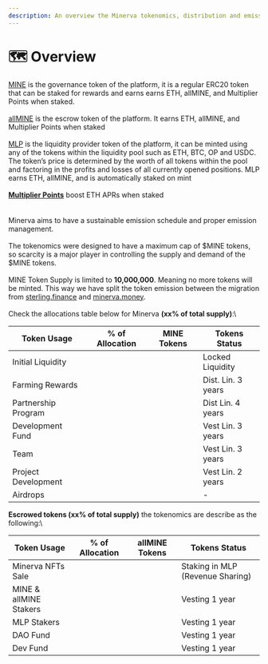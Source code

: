 ```yaml
---
description: An overview the Minerva tokenomics, distribution and emission schedule.
---
```


# 🗺 Overview

[MINE](mine.md) is the governance token of the platform, it is a regular ERC20 token that can be staked for rewards and earns earns ETH, allMINE, and Multiplier Points when staked.\
\
[allMINE](allmine.md) is the escrow token of the platform. It earns ETH, allMINE, and Multiplier Points when staked \
\
[MLP](mlp/) is the liquidity provider token of the platform, it can be minted using any of the tokens within the liquidity pool such as ETH, BTC, OP and USDC. The token’s price is determined by the worth of all tokens within the pool and factoring in the profits and losses of all currently opened positions. MLP earns ETH, allMINE, and is automatically staked on mint\
\
[**Multiplier Points**](../core-features/rewards.md#multiplier-points) boost ETH APRs when staked\
\
\
Minerva aims to have a sustainable emission schedule and proper emission management.\
\
The tokenomics were designed to have a maximum cap of $MINE tokens, so scarcity is a major player in controlling the supply and demand of the $MINE tokens.\
\
MINE Token Supply is limited to **10,000,000**. Meaning no more tokens will be minted. This way we have split the token emission between the migration from [sterling.finance](https://sterling.finance) and [minerva.money](https://minerva.money).\
\
Check the allocations table below for Minerva **(xx% of total supply)**:\


| Token Usage         | % of Allocation | MINE Tokens | Tokens Status      |
| ------------------- | --------------- | ----------- | ------------------ |
| Initial Liquidity   |                 |             | Locked Liquidity   |
| Farming Rewards     |                 |             | Dist. Lin. 3 years |
| Partnership Program |                 |             | Dist Lin. 4 years  |
| Development Fund    |                 |             | Vest Lin. 3 years  |
| Team                |                 |             | Vest Lin. 3 years  |
| Project Development |                 |             | Vest Lin. 2 years  |
| Airdrops            |                 |             | -                  |

**Escrowed tokens (xx% of total supply)** the tokenomics are describe as the following:\


| Token Usage            | % of Allocation | allMINE Tokens | Tokens Status                    |
| ---------------------- | --------------- | -------------- | -------------------------------- |
| Minerva NFTs Sale      |                 |                | Staking in MLP (Revenue Sharing) |
| MINE & allMINE Stakers |                 |                | Vesting 1 year                   |
| MLP Stakers            |                 |                | Vesting 1 year                   |
| DAO Fund               |                 |                | Vesting 1 year                   |
| Dev Fund               |                 |                | Vesting 1 year                   |


